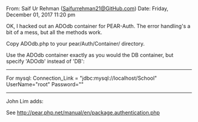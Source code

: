 From: Saif Ur Rehman (Saifurrehman21@GitHub.com)
Date: Friday, December 01, 2017 11:20 pm

OK, I hacked out an ADOdb container for PEAR-Auth. The error handling's 
a bit of a mess, but all the methods work.

Copy ADOdb.php to your pear/Auth/Container/ directory.

Use the ADOdb container exactly as you would the DB
container, but specify 'ADOdb' instead of 'DB':


---------------------------------------------------------------------------------------------------------------

For mysql:
Connection_Link = "jdbc:mysql://localhost/School"
	UserName="root"
	Password=""


---------------------------------------------------------------------------------------------------------------

John Lim adds:

See http://pear.php.net/manual/en/package.authentication.php
